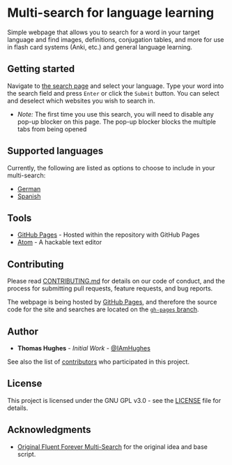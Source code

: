 # Multi-search for language learning
Simple webpage that allows you to search for a word in your target language and find images, definitions, conjugation tables, and more for use in flash card systems (Anki, etc.) and general language learning.

## Getting started
Navigate to [the search page](https://iamhughes.github.io/Multi-Search_Language-Learning/) and select your language. Type your word into the search field and press `Enter` or click the `Submit` button. You can select and deselect which websites you wish to search in.

- _Note:_ The first time you use this search, you will need to disable any pop-up blocker on this page. The pop-up blocker blocks the multiple tabs from being opened

## Supported languages
Currently, the following are listed as options to choose to include in your multi-search:
- [German](https://iamhughes.github.io/Multi-Search_Language-Learning/html/german.html)
- [Spanish](https://iamhughes.github.io/Multi-Search_Language-Learning/html/spanish.html)

## Tools
- [GitHub Pages](https://pages.github.com/) - Hosted within the repository with GitHub Pages
- [Atom](https://atom.io) - A hackable text editor

## Contributing
Please read [CONTRIBUTING.md](https://github.com/IAmHughes/Multi-Search_Language-Learning/blob/master/.github/CONTRIBUTING.md) for details on our code of conduct, and the process for submitting pull requests, feature requests, and bug reports.

The webpage is being hosted by [GitHub Pages](https://pages.github.com/), and therefore the source code for the site and searches are located on the [`gh-pages` branch](https://github.com/IAmHughes/Multi-Search_Language-Learning/tree/gh-pages).

## Author
- **Thomas Hughes** - *Initial Work* - [@IAmHughes](https://GitHub.com/IAmHughes)

See also the list of [contributors](https://github.com/IAmHughes/Multi-Search_Language-Learning/contributors) who participated in this project.

## License
This project is licensed under the GNU GPL v3.0 - see the [LICENSE](https://github.com/IAmHughes/Multi-Search_Language-Learning/blob/master/LICENSE) file for details.

## Acknowledgments
- [Original Fluent Forever Multi-Search](https://fluent-forever.com/multi-search/) for the original idea and base script.
